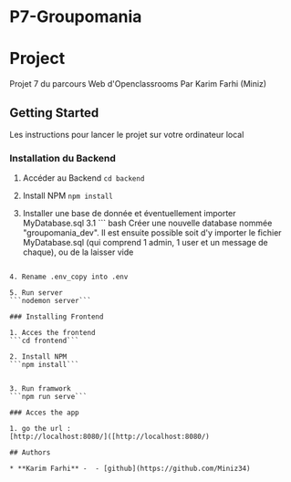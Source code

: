 # P7-Groupomania

# Project

Projet 7 du parcours Web d'Openclassrooms
Par Karim Farhi (Miniz)

## Getting Started

Les instructions pour lancer le projet sur votre ordinateur local

### Installation du Backend

1. Accéder au Backend
```cd backend```

2. Install NPM
```npm install```

3. Installer une base de donnée et éventuellement importer MyDatabase.sql 
3.1 ``` bash 
Créer une nouvelle database nommée "groupomania_dev". Il est ensuite possible soit d'y importer le fichier MyDatabase.sql (qui comprend 1 admin, 1 user et un message de chaque), ou de la laisser vide
 ```

4. Rename .env_copy into .env

5. Run server
```nodemon server```

### Installing Frontend

1. Acces the frontend
```cd frontend```

2. Install NPM
```npm install```


3. Run framwork
```npm run serve```

### Acces the app

1. go the url : 
[http://localhost:8080/]([http://localhost:8080/)

## Authors

* **Karim Farhi** -  - [github](https://github.com/Miniz34)

